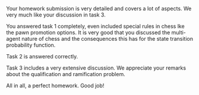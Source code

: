 
Your homework submission is very detailed and covers a lot of aspects. We very much like your discussion in task 3.

You answered task 1 completely, even included special rules in chess lke the pawn promotion options. It is very good that you discussed the multi-agent nature of chess and the consequences this has for the state transition probability function.

Task 2 is answered correctly.

Task 3 includes a very extensive discussion. We appreciate your remarks about the qualification and ramification problem. 

All in all, a perfect homework. Good job!
